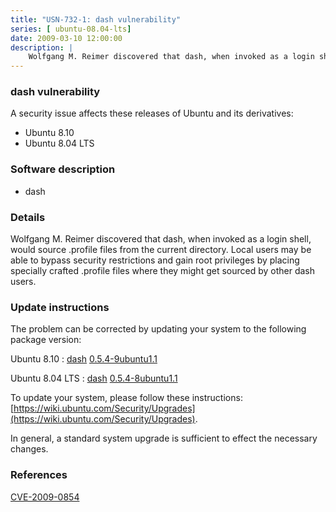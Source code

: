 ```yaml
---
title: "USN-732-1: dash vulnerability"
series: [ ubuntu-08.04-lts]
date: 2009-03-10 12:00:00
description: |
    Wolfgang M. Reimer discovered that dash, when invoked as a login shell, would source .profile files from the current directory. Local users may be able to bypass security restrictions and gain root privileges by placing specially crafted .profile files where they might get sourced by other dash users. 
--- 
```

 
### dash vulnerability

A security issue affects these releases of Ubuntu and its derivatives:

* Ubuntu 8.10
* Ubuntu 8.04 LTS

### Software description

* dash 

### Details

Wolfgang M. Reimer discovered that dash, when invoked as a login shell, would source .profile files from the current directory. Local users may be able to bypass security restrictions and gain root privileges by placing specially crafted .profile files where they might get sourced by other dash users. 

### Update instructions

The problem can be corrected by updating your system to the following package version:

Ubuntu 8.10
 : [dash](https://launchpad.net/ubuntu/+source/dash) <span> [0.5.4-9ubuntu1.1](https://launchpad.net/ubuntu/+source/dash/0.5.4-9ubuntu1.1) </span> 

Ubuntu 8.04 LTS
 : [dash](https://launchpad.net/ubuntu/+source/dash) <span> [0.5.4-8ubuntu1.1](https://launchpad.net/ubuntu/+source/dash/0.5.4-8ubuntu1.1) </span> 

To update your system, please follow these instructions: [https://wiki.ubuntu.com/Security/Upgrades](https://wiki.ubuntu.com/Security/Upgrades).

In general, a standard system upgrade is sufficient to effect the necessary changes. 

### References

 [CVE-2009-0854](http://people.ubuntu.com/~ubuntu-security/cve/CVE-2009-0854)
 
